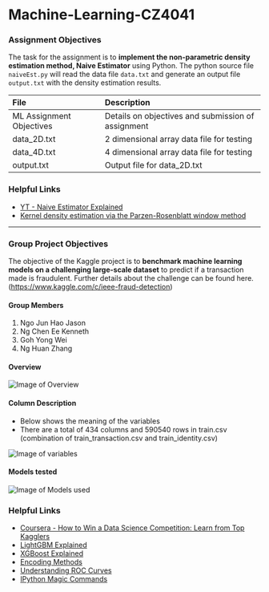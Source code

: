 # Machine-Learning-CZ4041

<h3>Assignment Objectives</h3>

The task for the assignment is to <b>implement the non-parametric density estimation method, Naive Estimator</b> using Python.
The python source file ```naiveEst.py``` will read the data file ```data.txt``` and generate an output file ```output.txt``` with the density 
estimation results. 

| File       | Description           |
| :------------- |:-------------|
| ML Assignment Objectives     | Details on objectives and submission of assignment |
| data_2D.txt | 2 dimensional array data file for testing      |
| data_4D.txt    | 4 dimensional array data file for testing      |
| output.txt    | Output file for data_2D.txt      |

<h3>Helpful Links</h3>

- [YT - Naive Estimator Explained](https://www.youtube.com/watch?v=5xXTFvPor6U)
- [Kernel density estimation via the Parzen-Rosenblatt window method](https://sebastianraschka.com/Articles/2014_kernel_density_est.html)

---

<h3>Group Project Objectives</h3>

The objective of the Kaggle project is to <b>benchmark machine learning models on a challenging large-scale dataset</b> to predict if a transaction made is fraudulent.
Further details about the challenge can be found here. (https://www.kaggle.com/c/ieee-fraud-detection)

<h4>Group Members</h4>

1. Ngo Jun Hao Jason
2. Ng Chen Ee Kenneth
3. Goh Yong Wei
4. Ng Huan Zhang


<h4>Overview</h4>

![Image of Overview](https://i.imgur.com/i6aWW4U.jpg)

<h4>Column Description</h4>

- Below shows the meaning of the variables
- There are a total of 434 columns and 590540 rows in train.csv (combination of train_transaction.csv and train_identity.csv)

![Image of variables](https://i.imgur.com/3JoFNI5.jpg)



<h4>Models tested</h4>

![Image of Models used](https://i.imgur.com/7QmgmT9.jpg)

<h3>Helpful Links</h3>

- [Coursera - How to Win a Data Science Competition: Learn from Top Kagglers](https://www.coursera.org/learn/competitive-data-science)
- [LightGBM Explained](https://towardsdatascience.com/lightgbm-800340f21415)
- [XGBoost Explained](https://towardsdatascience.com/xgboost-b736c2ab10ce)
- [Encoding Methods](https://medium.com/data-design/visiting-categorical-features-and-encoding-in-decision-trees-53400fa65931)
- [Understanding ROC Curves](http://www.navan.name/roc/)
- [IPython Magic Commands](https://ipython.readthedocs.io/en/stable/interactive/magics.html)
